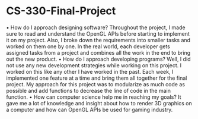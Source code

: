 # CS-330-Final-Project
•	How do I approach designing software?
Throughout the project, I made sure to read and understand the OpenGL APIs before starting to implement it on my project. Also, I broke down the requirements into smaller tasks and worked on them one by one. In the real world, each developer gets assigned tasks from a project and combines all the work in the end to bring out the new product.
•	How do I approach developing programs?
Well, I did not use any new development strategies while working on this project. I worked on this like any other I have worked in the past. Each week, I implemented one feature at a time and bring them all together for the final project. My approach for this project was to modularize as much code as possible and add functions to decrease the line of code in the main function.
•	How can computer science help me in reaching my goals?
It gave me a lot of knowledge and insight about how to render 3D graphics on a computer and how can OpenGL APIs be used for gaming industry.
